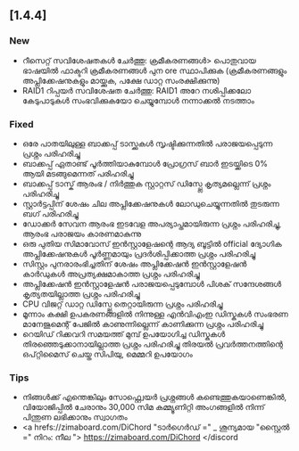## [1.4.4]
### New
- റീസെറ്റ് സവിശേഷതകൾ ചേർത്തു: ക്രമീകരണങ്ങൾ> പൊതുവായ ഭാഷയിൽ ഫാക്ടറി ക്രമീകരണങ്ങൾ പുന ore സ്ഥാപിക്കുക (ക്രമീകരണങ്ങളും അപ്ലിക്കേഷനുകളും മായ്ക്കുക, പക്ഷേ ഡാറ്റ സംരക്ഷിക്കുന്നു)
- RAID1 റിപ്പയർ സവിശേഷത ചേർത്തു: RAID1 അറേ നശിപ്പിക്കലോ കേടുപാടുകൾ സംഭവിക്കുകയോ ചെയ്യുമ്പോൾ നന്നാക്കൽ നടത്താം
### Fixed
- ഒരേ പാതയിലുള്ള ബാക്കപ്പ് ടാസ്ക്കുകൾ സൃഷ്ടിക്കുന്നതിൽ പരാജയപ്പെടുന്ന പ്രശ്നം പരിഹരിച്ചു
- ബാക്കപ്പ് ഏതാണ്ട് പൂർത്തിയാകുമ്പോൾ പ്രോഗ്രസ് ബാർ ഇടയ്ക്കിടെ 0% ആയി മടങ്ങുമെന്നത് പരിഹരിച്ചു
- ബാക്കപ്പ് ടാസ്ക് ആരംഭ / നിർത്തുക സ്റ്റാറ്റസ് ഡിസ്പ്ലേ കൃത്യമല്ലെന്ന് പ്രശ്നം പരിഹരിച്ചു
- സ്റ്റാർട്ടപ്പിന് ശേഷം ചില അപ്ലിക്കേഷനുകൾ ലോഡുചെയ്യുന്നതിൽ തുടരുന്ന ബഗ് പരിഹരിച്ചു
- ഡോക്കർ സേവന ആരംഭ ഇടവേള അപര്യാപ്തമായിരുന്ന പ്രശ്നം പരിഹരിച്ചു, ആരംഭ പരാജയം കാരണമാകുന്നു
- ഒരു പുതിയ സിമാവോസ് ഇൻസ്റ്റാളേഷന്റെ ആദ്യ ബൂട്ടിൽ official ദ്യോഗിക അപ്ലിക്കേഷനുകൾ പൂർണ്ണമായും പ്രദർശിപ്പിക്കാത്ത പ്രശ്നം പരിഹരിച്ചു
- സിസ്റ്റം പുനരാരംഭിച്ചതിന് ശേഷം അപ്ലിക്കേഷൻ ഇൻസ്റ്റാളേഷൻ കാർഡുകൾ അപ്രത്യക്ഷമാകാത്ത പ്രശ്നം പരിഹരിച്ചു
- അപ്ലിക്കേഷൻ ഇൻസ്റ്റാളേഷൻ പരാജയപ്പെടുമ്പോൾ പിശക് സന്ദേശങ്ങൾ കൃത്യതയില്ലാത്ത പ്രശ്നം പരിഹരിച്ചു
- CPU വിജറ്റ് ഡാറ്റ ഡിസ്പ്ലേ തെറ്റായിരുന്ന പ്രശ്നം പരിഹരിച്ചു
- മൂന്നാം കക്ഷി ഉപകരണങ്ങളിൽ നിന്നുള്ള എൻവിഎംഇ ഡിസ്കുകൾ സംഭരണ ​​മാനേജുമെന്റ് പേജിൽ കാണുന്നില്ലെന്ന് കാണിക്കുന്ന പ്രശ്നം പരിഹരിച്ചു
- റെയിഡ് റിക്കവറി സമയത്ത് മുമ്പ് ഉപയോഗിച്ച ഡിസ്കുകൾ തിരഞ്ഞെടുക്കാനായില്ലാത്ത പ്രശ്നം പരിഹരിച്ചു
തിരയൽ പ്രവർത്തനത്തിന്റെ ഒപ്റ്റിമൈസ് ചെയ്ത സിപിയു, മെമ്മറി ഉപയോഗം
### Tips
- നിങ്ങൾക്ക് എന്തെങ്കിലും സോഫ്റ്റ്വെയർ പ്രശ്നങ്ങൾ കണ്ടെത്തുകയാണെങ്കിൽ, വിയോജിപ്പിൽ ചേരാനും 30,000 സിമ കമ്മ്യൂണിറ്റി അംഗങ്ങളിൽ നിന്ന് പിന്തുണ ലഭിക്കാനും സ്വാഗതം
- <a hrefs://zimaboard.com/DiChord "ടാർഗെർഡ് =" _ ശൂന്യമായ "സ്റ്റൈൽ =" നിറം: നീല "> https://zimaboard.com/DiChord </discord </a>
